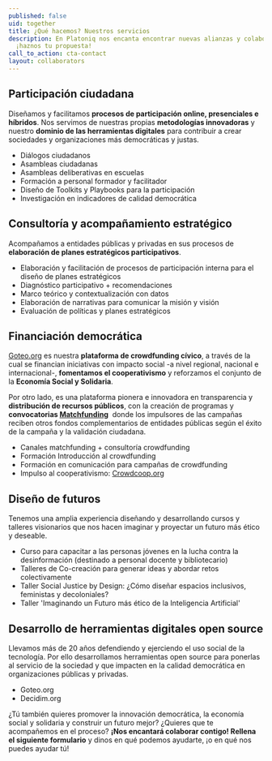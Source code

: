 ```yaml
---
published: false
uid: together
title: ¿Qué hacemos? Nuestros servicios
description: En Platoniq nos encanta encontrar nuevas alianzas y colaboraciones,
  ¡haznos tu propuesta!
call_to_action: cta-contact
layout: collaborators
---
```

## P﻿articipación ciudadana

Diseñamos y facilitamos **procesos de participación online, presenciales e híbridos**. Nos servimos de nuestras propias **metodologías innovadoras** y nuestro **dominio de las herramientas digitales** para contribuir a crear sociedades y organizaciones más democráticas y justas.

* Diálogos ciudadanos 
* Asambleas ciudadanas
* Asambleas deliberativas en escuelas 
* Formación a personal formador y facilitador 
* Diseño de Toolkits y Playbooks para la participación 
* Investigación en indicadores de calidad democrática

## **Consultoría y acompañamiento estratégico**

Acompañamos a entidades públicas y privadas en sus procesos de **elaboración de planes estratégicos participativos**.

* Elaboración y facilitación de procesos de participación interna para el diseño de planes estratégicos
* Diagnóstico participativo + recomendaciones
* Marco teórico y contextualización con datos
* Elaboración de narrativas para comunicar la misión y visión
* Evaluación de políticas y planes estratégicos

## F﻿inanciación democrática

[Goteo.org](https://www.goteo.org/) es nuestra **plataforma de crowdfunding cívico**, a través de la cual se financian iniciativas con impacto social -a nivel regional, nacional e internacional-, **fomentamos el cooperativismo** y reforzamos el conjunto de la **Economía Social y Solidaria**.

Por otro lado, es una plataforma pionera e innovadora en transparencia y **distribución de recursos públicos**, con la creación de programas y **convocatorias [Matchfunding](https://www.goteo.org/matchfunding)**  donde los impulsores de las campañas reciben otros fondos complementarios de entidades públicas según el éxito de la campaña y la validación ciudadana.

* Canales matchfunding + consultoría crowdfunding
* Formación Introducción al crowdfunding
* Formación en comunicación para campañas de crowdfunding
* Impulso al cooperativismo: [Crowdcoop.org](http://matchfundin)

## D﻿iseño de futuros

Tenemos una amplia experiencia diseñando y desarrollando cursos y talleres visionarios que nos hacen imaginar y proyectar un futuro más ético y deseable.

* Curso para capacitar a las personas jóvenes en la lucha contra la desinformación (destinado a personal docente y bibliotecario)
* Talleres de Co-creación para generar ideas y abordar retos colectivamente
* Taller Social Justice by Design: ¿Cómo diseñar espacios inclusivos, feministas y decoloniales?
* Taller 'Imaginando un Futuro más ético de la Inteligencia Artificial'

## **Desarrollo de herramientas digitales open source**

Llevamos más de 20 años defendiendo y ejerciendo el uso social de la tecnología. Por ello desarrollamos herramientas open source para ponerlas al servicio de la sociedad y que impacten en la calidad democrática en organizaciones públicas y privadas.

* Goteo.org
* Decidim.org

¿Tú también quieres promover la innovación democrática, la economía social y solidaria y construir un futuro mejor? ¿Quieres que te acompañemos en el proceso? **¡Nos encantará colaborar contigo! Rellena el siguiente formulario** y dinos en qué podemos ayudarte, ¡o en qué nos puedes ayudar tú!
